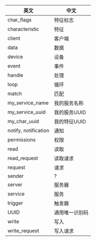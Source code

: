 | 英文 | 中文 |
| ------ | ------ |
char_flags | 特征标志
characteristic | 特征
client | 客户端
data | 数据
device | 设备
event | 事件
handle | 处理
loop | 循环
match | 匹配
my_service_name | 我的服务名称
my_service_uuid | 我的服务UUID
my_char_uuid | 我的特征UUID
notify, notification | 通知
permissions | 权限
read | 读取
read_request | 读取请求
request | 请求
sender | ?
server | 服务器
service | 服务
trigger | 触发器
UUID | 通用唯一识别码
write | 写入
write_request | 写入请求